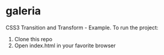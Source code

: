 # galeria

CSS3 Transition and Transform - Example. To run the project:

1. Clone this repo
2. Open index.html in your favorite browser
